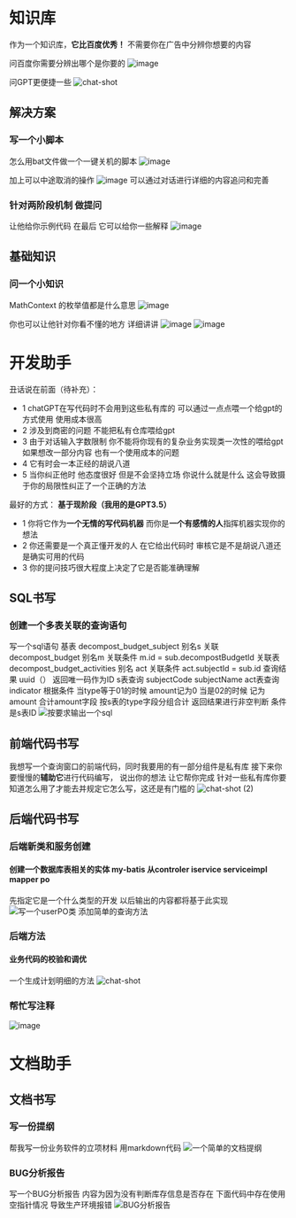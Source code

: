# 知识库
作为一个知识库，**它比百度优秀！**
不需要你在广告中分辨你想要的内容  

问百度你需要分辨出哪个是你要的
![image](https://user-images.githubusercontent.com/130332194/234740681-fe6ea905-af40-4176-be90-b3a8b71e645e.png)

问GPT更便捷一些
![chat-shot](https://user-images.githubusercontent.com/130332194/234740791-daff7ee9-ba82-4669-b688-ba3664de5bd3.png)
## 解决方案

### 写一个小脚本
怎么用bat文件做一个一键关机的脚本
![image](https://user-images.githubusercontent.com/130332194/234764830-b1096709-d1c9-4d8b-91ba-db19e1b76361.png)

加上可以中途取消的操作
![image](https://user-images.githubusercontent.com/130332194/234764883-8a8fb7e7-c346-4067-8eec-b9206b25dee7.png)
可以通过对话进行详细的内容追问和完善

### 针对两阶段机制 做提问
让他给你示例代码  在最后 它可以给你一些解释
![image](https://user-images.githubusercontent.com/130332194/234770962-c1b811ba-1b6b-4099-8a97-0698a885740f.png)



## 基础知识
### 问一个小知识
MathContext 的枚举值都是什么意思
![image](https://user-images.githubusercontent.com/130332194/234768993-7b318203-59df-4837-bce2-15d4a4acec9c.png)

你也可以让他针对你看不懂的地方 详细讲讲
![image](https://user-images.githubusercontent.com/130332194/234771112-468c8fc3-614a-4bc7-a21e-f72ce01194b1.png)
![image](https://user-images.githubusercontent.com/130332194/234771134-38a0e6e6-57d9-4aa9-a26b-866099588657.png)


# 开发助手
丑话说在前面（待补充）：
- 1 chatGPT在写代码时不会用到这些私有库的 可以通过一点点喂一个给gpt的方式使用  使用成本很高
- 2 涉及到商密的问题 不能把私有仓库喂给gpt
- 3 由于对话输入字数限制 你不能将你现有的复杂业务实现类一次性的喂给gpt  如果想改一部分内容 也有一个使用成本的问题
- 4 它有时会一本正经的胡说八道
- 5 当你纠正他时 他态度很好 但是不会坚持立场  你说什么就是什么  这会导致摄于你的局限性纠正了一个正确的方法

最好的方式：
**基于现阶段（我用的是GPT3.5）**
- 1 你将它作为**一个无情的写代码机器**  而你是**一个有感情的人**指挥机器实现你的想法 
- 2 你还需要是一个真正懂开发的人 在它给出代码时 审核它是不是胡说八道还是确实可用的代码
- 3 你的提问技巧很大程度上决定了它是否能准确理解

## SQL书写
### 创建一个多表关联的查询语句
写一个sql语句 基表 decompost_budget_subject 别名s 关联 decompost_budget 别名m 关联条件 m.id = sub.decompostBudgetId 关联表 decompost_budget_activities 别名 act 关联条件 act.subjectId = sub.id 查询结果 uuid（） 返回唯一码作为ID s表查询 subjectCode subjectName act表查询 indicator 根据条件 当type等于01的时候 amount记为0 当是02的时候 记为amount 合计amount字段 按s表的type字段分组合计 返回结果进行非空判断   条件是s表ID 
![按要求输出一个sql](https://user-images.githubusercontent.com/130332194/234523584-224d7e09-1980-4a86-b8d3-f1f22a2baa0a.png)

## 前端代码书写
我想写一个查询窗口的前端代码，同时我要用的有一部分组件是私有库
接下来你要慢慢的**辅助它**进行代码编写， 说出你的想法 让它帮你完成
针对一些私有库你要知道怎么用了才能去并规定它怎么写，这还是有门槛的
![chat-shot (2)](https://user-images.githubusercontent.com/130332194/234776623-9a2a5a15-e9cb-43c4-babf-aa4586bdb238.png)

## 后端代码书写
### 后端新类和服务创建
#### 创建一个数据库表相关的实体 my-batis  从controler iservice serviceimpl mapper po 
先指定它是一个什么类型的开发  以后输出的内容都将基于此实现
![写一个userPO类 添加简单的查询方法](https://user-images.githubusercontent.com/130332194/234562530-215bbe4c-9b54-4727-96f6-56f453d9a455.png)

### 后端方法
#### 业务代码的校验和调优
一个生成计划明细的方法
![chat-shot](https://user-images.githubusercontent.com/130332194/234756074-78594dea-7437-4b87-9c59-dce9a8ddeee4.png)

### 帮忙写注释
![image](https://user-images.githubusercontent.com/130332194/234764121-cc12dbcf-1f77-433d-83c6-ef0d086f7ce9.png)



# 文档助手
## 文档书写
### 写一份提纲
帮我写一份业务软件的立项材料 用markdown代码
![一个简单的文档提纲](https://user-images.githubusercontent.com/130332194/234549153-abf63892-6c5d-415e-87f8-e971b9a563d3.png)
### BUG分析报告
写一个BUG分析报告 内容为因为没有判断库存信息是否存在 下面代码中存在使用空指针情况 导致生产环境报错 
![BUG分析报告](https://user-images.githubusercontent.com/130332194/234550999-355d4e91-311d-4b32-98ae-85379255b39d.png)
